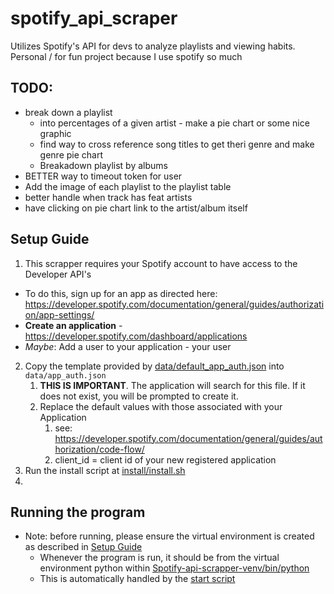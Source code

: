# spotify_api_scraper
Utilizes Spotify's API for devs to analyze playlists and viewing habits. Personal / for fun project because I use spotify so much

## TODO:
* break down a playlist
  * into percentages of a given artist - make a pie chart or some nice graphic
  * find way to cross reference song titles to get theri genre and make genre pie chart
  * Breakadown playlist by albums
* BETTER way to timeout token for user
* Add the image of each playlist to the playlist table
* better handle when track has feat artists
* have clicking on pie chart link to the artist/album itself

## Setup Guide
1. This scrapper requires your Spotify account to have access to the Developer API's
  * To do this, sign up for an app as directed here: https://developer.spotify.com/documentation/general/guides/authorization/app-settings/
  * **Create an application** - https://developer.spotify.com/dashboard/applications
  * *Maybe*: Add a user to your application - your user
2. Copy the template provided by [data/default_app_auth.json](data/default_app_auth.json) into `data/app_auth.json`
   1. **THIS IS IMPORTANT**. The application will search for this file. If it does not exist, you will be prompted to create it.
   2. Replace the default values with those associated with your Application
      1. see: https://developer.spotify.com/documentation/general/guides/authorization/code-flow/
      2. client_id = client id of your new registered application
3. Run the install script at [install/install.sh](install/install.sh)
4.


## Running the program
* Note: before running, please ensure the virtual environment is created as described in [Setup Guide](#setup-guide)
    * Whenever the program is run, it should be from the virtual environment python within [Spotify-api-scrapper-venv/bin/python](Spotify-api-scrapper-venv/bin/python)
  * This is automatically handled by the [start script](start.sh)
